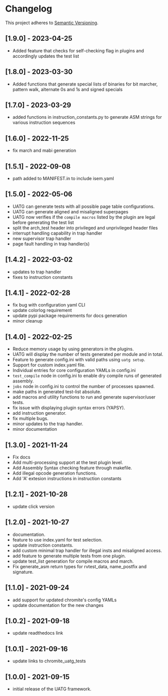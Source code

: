 # Changelog

This project adheres to [Semantic Versioning](https://semver.org/spec/v2.0.0.html).

## [1.9.0] - 2023-04-25
- Added feature that checks for self-checking flag in plugins and accordingly updates the test list

## [1.8.0] - 2023-03-30
- Added functions that generate special lists of binaries for bit marcher, pattern walk, alternate 0s and 1s and
  signed specials

## [1.7.0] - 2023-03-29
- added functions in instruction_constants.py to generate ASM strings for various instruction sequences

## [1.6.0] - 2022-11-25
- fix march and mabi generation

## [1.5.1] - 2022-09-08
- path added to MANIFEST.in to include isem.yaml 

## [1.5.0] - 2022-05-06
- UATG can generate tests with all possible page table configurations.
- UATG can generate aligned and misaligned superpages
- UATG now verifies if the ``compile macros`` listed by the plugin are legal before generating the test list
- split the arch_test header into privileged and unprivileged header files
- interrupt handling capability in trap handler
- new supervisor trap handler
- page fault handling in trap handler(s)

## [1.4.2] - 2022-03-02
- updates to trap handler
- fixes to instruction constants

## [1.4.1] - 2022-02-28
- fix bug with configuration yaml CLI
- update colorlog requirement
- update pypi package requirements for docs generation
- minor cleanup

## [1.4.0] - 2022-02-25
- Reduce memory usage by using generators in the plugins.
- UATG will display the number of tests generated per module and in total.
- Feature to generate config.ini with valid paths using ``uatg setup``.
- Support for custom index.yaml file.
- Individual entries for core configuration YAMLs in config.ini
- ``test_compile`` node in config.ini to enable dry compile runs of generated assembly.
- ``jobs`` node in config.ini to control the number of processes spawned.
- make paths in generated test-list absolute.
- add macros and utility functions to run and generate supervisor/user tests.
- fix issue with displaying plugin syntax errors (YAPSY).
- add instruction generator.
- fix multiple bugs.
- minor updates to the trap handler.
- minor documentation

## [1.3.0] - 2021-11-24
- Fix docs
- Add multi-processing support at the test plugin level.
- Add Assembly Syntax checking feature through makefile.
- Add illegal opcode generation functions.
- Add 'A' extesion instructions in instruction constants

## [1.2.1] - 2021-10-28
- update click version

## [1.2.0] - 2021-10-27
- documentation.
- feature to use index.yaml for test selection.
- update instruction constants.
- add custom minimal trap handler for illegal insts and misaligned access.
- add feature to generate multiple tests from one plugin.
- update test_list generation for compile macros and march.
- Fix generate_asm return types for rvtest_data, name_postfix and signature.

## [1.1.0] - 2021-09-24
- add support for updated chromite's config YAMLs
- update documentation for the new changes 

## [1.0.2] - 2021-09-18
- update readthedocs link

## [1.0.1] - 2021-09-16
- update links to chromite_uatg_tests

## [1.0.0] - 2021-09-15
- initial release of the UATG framework.
